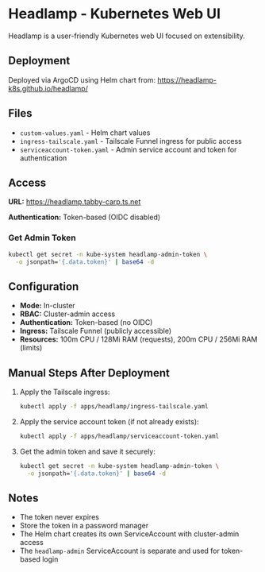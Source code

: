 # Headlamp - Kubernetes Web UI

Headlamp is a user-friendly Kubernetes web UI focused on extensibility.

## Deployment

Deployed via ArgoCD using Helm chart from: https://headlamp-k8s.github.io/headlamp/

## Files

- `custom-values.yaml` - Helm chart values
- `ingress-tailscale.yaml` - Tailscale Funnel ingress for public access
- `serviceaccount-token.yaml` - Admin service account and token for authentication

## Access

**URL:** https://headlamp.tabby-carp.ts.net

**Authentication:** Token-based (OIDC disabled)

### Get Admin Token

```bash
kubectl get secret -n kube-system headlamp-admin-token \
  -o jsonpath='{.data.token}' | base64 -d
```

## Configuration

- **Mode:** In-cluster
- **RBAC:** Cluster-admin access
- **Authentication:** Token-based (no OIDC)
- **Ingress:** Tailscale Funnel (publicly accessible)
- **Resources:** 100m CPU / 128Mi RAM (requests), 200m CPU / 256Mi RAM (limits)

## Manual Steps After Deployment

1. Apply the Tailscale ingress:
   ```bash
   kubectl apply -f apps/headlamp/ingress-tailscale.yaml
   ```

2. Apply the service account token (if not already exists):
   ```bash
   kubectl apply -f apps/headlamp/serviceaccount-token.yaml
   ```

3. Get the admin token and save it securely:
   ```bash
   kubectl get secret -n kube-system headlamp-admin-token \
     -o jsonpath='{.data.token}' | base64 -d
   ```

## Notes

- The token never expires
- Store the token in a password manager
- The Helm chart creates its own ServiceAccount with cluster-admin access
- The `headlamp-admin` ServiceAccount is separate and used for token-based login

